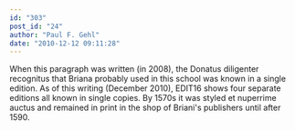 ```yaml
---
id: "303"
post_id: "24"
author: "Paul F. Gehl"
date: "2010-12-12 09:11:28"
---
```

When this paragraph was written (in 2008), the Donatus diligenter recognitus that Briana probably used in this school was known in a single edition. As of this writing (December 2010), EDIT16 shows four separate editions all known in single copies. By 1570s it was styled et nuperrime auctus and remained in print in the shop of Briani's publishers until after 1590.
